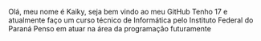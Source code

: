 Olá, meu nome é Kaiky, seja bem vindo ao meu GitHub
Tenho 17 e atualmente faço um curso técnico de Informática pelo Instituto Federal do Paraná
Penso em atuar na área da programação futuramente